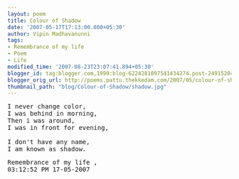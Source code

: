 ```yaml
---
layout: poem
title: Colour of Shadow
date: '2007-05-17T17:13:00.000+05:30'
author: Vipin Madhavanunni
tags:
- Remembrance of my life
- Poem
- Life
modified_time: '2007-08-23T23:07:41.894+05:30'
blogger_id: tag:blogger.com,1999:blog-6224281097541434274.post-2491520426481347387
blogger_orig_url: http://poems.pattu.thekkedam.com/2007/05/colour-of-shadow.html
thumbnail_path: "blog/Colour-of-Shadow/shadow.jpg"
---
```

<pre>
I never change color, 
I was behind in morning, 
Then i was around, 
I was in front for evening, 

I don't have any name, 
I am known as shadow. 
</pre>

<pre>
Remembrance of my life ,
03:12:52 PM 17-05-2007
</pre>
